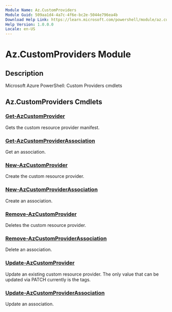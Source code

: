 ```yaml
---
Module Name: Az.CustomProviders
Module Guid: 509aa1d4-4a7c-4f6e-bc2e-5044e796ea4b
Download Help Link: https://learn.microsoft.com/powershell/module/az.customproviders
Help Version: 1.0.0.0
Locale: en-US
---
```


# Az.CustomProviders Module
## Description
Microsoft Azure PowerShell: Custom Providers cmdlets

## Az.CustomProviders Cmdlets
### [Get-AzCustomProvider](Get-AzCustomProvider.md)
Gets the custom resource provider manifest.

### [Get-AzCustomProviderAssociation](Get-AzCustomProviderAssociation.md)
Get an association.

### [New-AzCustomProvider](New-AzCustomProvider.md)
Create the custom resource provider.

### [New-AzCustomProviderAssociation](New-AzCustomProviderAssociation.md)
Create an association.

### [Remove-AzCustomProvider](Remove-AzCustomProvider.md)
Deletes the custom resource provider.

### [Remove-AzCustomProviderAssociation](Remove-AzCustomProviderAssociation.md)
Delete an association.

### [Update-AzCustomProvider](Update-AzCustomProvider.md)
Update an existing custom resource provider.
The only value that can be updated via PATCH currently is the tags.

### [Update-AzCustomProviderAssociation](Update-AzCustomProviderAssociation.md)
Update an association.

